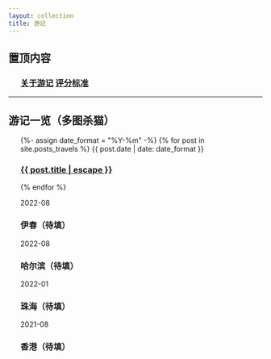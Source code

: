 ```yaml
---
layout: collection
title: 游记
---
```

<div class="post-content">
  <h2>置顶内容</h2>
</div>

<ul class="post-list">
  <h3>
    <a class="post-link" href="./about">关于游记</a>
    <a class="post-link" href="./grading">评分标准</a>
  </h3>
</ul>

---

<div class="post-content">
  <h2>游记一览（多图杀猫）</h2>
</div>

<ul class="post-list">
  {%- assign date_format = "%Y-%m" -%}
  {% for post in site.posts_travels %}
    <span class="post-meta">{{ post.date | date: date_format }}</span>
    <h3>
      <a class="post-link" href="{{ post.url | relative_url }}">
        {{ post.title | escape }}
      </a>
    </h3>
  {% endfor %}
  
  <span class="post-meta"> 2022-08</span>
  <h3> 伊春（待填） </h3>
  <span class="post-meta"> 2022-08</span>
  <h3> 哈尔滨（待填） </h3>
  
  <span class="post-meta"> 2022-01</span>
  <h3> 珠海（待填） </h3>
  
  <span class="post-meta"> 2021-08</span>
  <h3> 香港（待填） </h3>
</ul>
